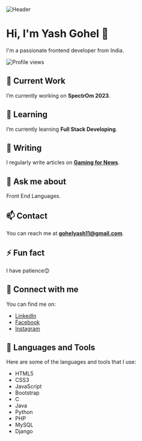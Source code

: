 ![Header](https://mir-s3-cdn-cf.behance.net/project_modules/fs/54b6c068097599.5b50bca476b9b.gif)

# Hi, I'm Yash Gohel 👋
I'm a passionate frontend developer from India.

![Profile views](https://komarev.com/ghpvc/?username=engineer-yash&label=Profile%20views&color=0e75b6&style=flat)

## 🔭 Current Work
I’m currently working on **SpectrOm 2023**.

## 🌱 Learning
I’m currently learning **Full Stack Developing**.

## 📝 Writing
I regularly write articles on **[Gaming for News](https://gamingfornews.blogspot.com)**.

## 💬 Ask me about
Front End Languages.

## 📫 Contact
You can reach me at **gohelyash11@gmail.com**.

## ⚡ Fun fact
I have patience😊

## 🤝 Connect with me
You can find me on:
- [LinkedIn](https://linkedin.com/in/yash-gohel)
- [Facebook](https://fb.com/gohel.yash11)
- [Instagram](https://instagram.com/yashu_gohel_)

## 🚀 Languages and Tools
Here are some of the languages and tools that I use:
- HTML5
- CSS3
- JavaScript
- Bootstrap
- C
- Java
- Python
- PHP
- MySQL
- Django
